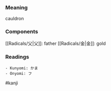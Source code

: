 ### Meaning

cauldron

### Components

[[Radicals/父|父]]: father [[Radicals/金|金]]: gold

### Readings

```
- Kunyomi: かま
- Onyomi: フ
```

#kanji